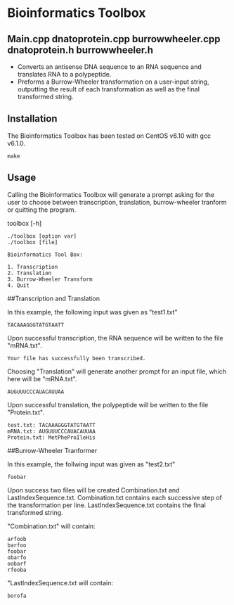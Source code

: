 # Bioinformatics Toolbox
## Main.cpp dnatoprotein.cpp burrowwheeler.cpp dnatoprotein.h burrowwheeler.h

* Converts an antisense DNA sequence to an RNA sequence and translates RNA to a polypeptide.
* Preforms a Burrow-Wheeler transformation on a user-input string, outputting the result of each transformation as well as the final transformed string.

## Installation

The Bioinformatics Toolbox has been tested on CentOS v6.10 with gcc v6.1.0.

```
make
```

## Usage

Calling the Bioinformatics Toolbox will generate a prompt asking for the user to choose between transcription, translation, burrow-wheeler tranform or quitting the program.

toolbox [-h]

```
./toolbox [option var]
./toolbox [file]

Bioinformatics Tool Box:

1. Transcription
2. Translation
3. Burrow-Wheeler Transform
4. Quit
```
##Transcription and Translation

In this example, the following input was given as "test1.txt"

```
TACAAAGGGTATGTAATT
```

Upon successful transcription, the RNA sequence will be written to the file "mRNA.txt".

```
Your file has successfully been transcribed.
```

Choosing "Translation" will generate another prompt for an input file, which here will be "mRNA.txt".

```
AUGUUUCCCAUACAUUAA
```
Upon successful translation, the polypeptide will be written to the file "Protein.txt".

```
test.txt: TACAAAGGGTATGTAATT
mRNA.txt: AUGUUUCCCAUACAUUAA
Protein.txt: MetPheProIleHis
```
##Burrow-Wheeler Tranformer

In this example, the follwing input was given as "test2.txt"

```
foobar
```

Upon success two files will be created Combination.txt and LastIndexSequence.txt.
Combination.txt contains each successive step of the transformation per line.
LastIndexSequence.txt contains the final transformed string.

"Combination.txt" will contain: 

```
arfoob
barfoo
foobar
obarfo
oobarf
rfooba
```

"LastIndexSequence.txt will contain:

```
borofa
```




